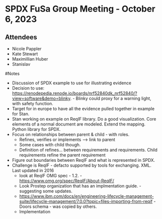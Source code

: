 # SPDX FuSa Group Meeting - October 6, 2023
## Attendees
* Nicole Pappler
* Kate Stewart
* Maximillian Huber
* Stanislav 

#Notes
* Discussion of SPDX example to use for illustrating evidence
* Decision to use: https://renodepedia.renode.io/boards/nrf52840dk_nrf52840/?view=software&demo=blinky. - Blinky could proxy for a warning light, with safety function.
* Target for in europe to have all the evidence pulled together in example for Stan.
* Stan working on example on ReqIF library.   Do a good visualization.   Core elements of a normal document are modeled.   Extend the mapping.   Python library for SPDX.
* Focus on relationships between parent & child - with roles.  
   * Refines, verifies or implements --> link to parent
   * Some cases with child though.
   * Definition of refines...    between requirements and requirements.   Child requirements refine the parent requirement 
* Figure out boundaries between ReqIF and what is represented in SPDX.
* Challenge is ReqIF - defacto supported by tools for exchanging.   XML.   Last updated in 2016
   * look at ReqIF OMG spec - 1.2. - https://www.omg.org/spec/ReqIF/About-ReqIF/
   * Look Prostep organization that has an implmentation guide. - suggesting some updates.
   * https://www.ibm.com/docs/en/engineering-lifecycle-management-suite/lifecycle-management/7.0.0?topic=files-importing-from-reqif - Doors schema - was copied by others. 
   * Implementation
